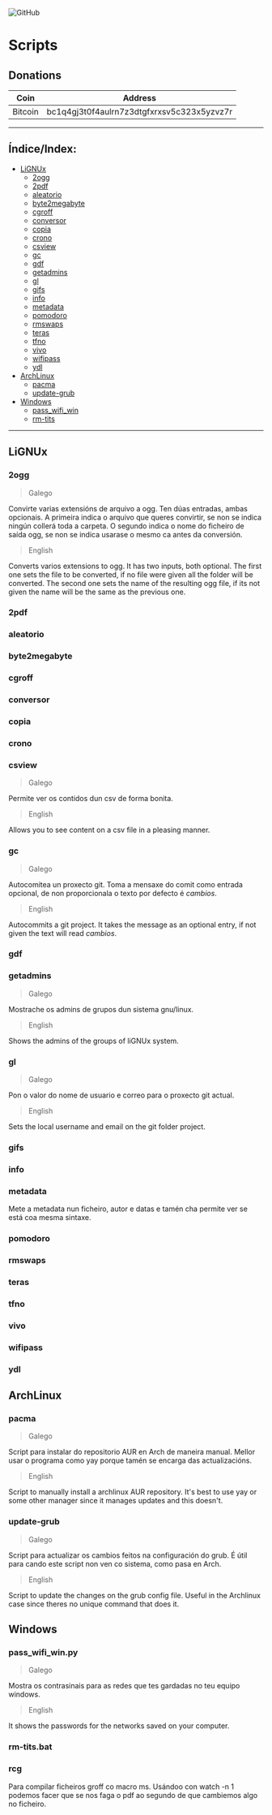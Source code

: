 ![GitHub](https://img.shields.io/github/license/ran-n/scripts.svg)
# Scripts

## Donations
| Coin      | Address                                       |
| ----      | -------                                       |
| Bitcoin   | bc1q4gj3t0f4aulrn7z3dtgfxrxsv5c323x5yzvz7r    |

----

## Índice/Index:
* [LiGNUx](README.md#lignux)
    * [2ogg](README.md#2ogg)
    * [2pdf](README.md#2pdf)
    * [aleatorio](README.md#aleatorio)
    * [byte2megabyte](README.md#byte2megabyte)
    * [cgroff](README.md#cgroff)
    * [conversor](README.md#conversor)
    * [copia](README.md#copia)
    * [crono](README.md#crono)
    * [csview](README.md#csview)
    * [gc](README.md#gc)
    * [gdf](README.md#gdf)
    * [getadmins](README.md#getadmins)
    * [gl](README.md#gl)
    * [gifs](README.md#gifs)
    * [info](README.md#info)
    * [metadata](README.md#metadata)
    * [pomodoro](README.md#pomodoro)
    * [rmswaps](README.md#rmswaps)
    * [teras](README.md#teras)
    * [tfno](README.md#tfno)
    * [vivo](README.md#vivo)
    * [wifipass](README.md#wifipass)
    * [ydl](README.md#ydl)
* [ArchLinux](README.md#archlinux)
    * [pacma](README.md#pacma)
    * [update-grub](README.md#update-grub)
* [Windows](README.md#windows)
    * [pass\_wifi\_win](README.md#pass\_wifi\_win)
    * [rm-tits](README.md#rm-tits)

----

## LiGNUx
### 2ogg
> Galego

Convirte varias extensións de arquivo a ogg. Ten dúas entradas, ambas opcionais. A primeira indica o arquivo que queres convirtir, se non se indica ningún collerá toda a carpeta. O segundo indica o nome do ficheiro de saída ogg, se non se indica usarase o mesmo ca antes da conversión.

> English 

Converts varios extensions to ogg. It has two inputs, both optional. The first one sets the file to be converted, if no file were given all the folder will be converted. The second one sets the name of the resulting ogg file, if its not given the name will be the same as the previous one.


### 2pdf
### aleatorio
### byte2megabyte
### cgroff
### conversor
### copia
### crono
### csview
> Galego

Permite ver os contidos dun csv de forma bonita.

> English

Allows you to see content on a csv file in a pleasing manner.
<!--- -->

### gc
> Galego

Autocomitea un proxecto git. Toma a mensaxe do comit como entrada opcional, de non proporcionala o texto por defecto é *cambios*.

> English

Autocommits a git project. It takes the message as an optional entry, if not given the text will read *cambios*.
<!--- -->

### gdf

### getadmins
> Galego

Mostrache os admins de grupos dun sistema gnu/linux.

> English

Shows the admins of the groups of liGNUx system.
<!--- -->

### gl
> Galego

Pon o valor do nome de usuario e correo para o proxecto git actual.

> English

Sets the local username and email on the git folder project.
<!--- -->

### gifs
### info
### metadata
Mete a metadata nun ficheiro, autor e datas e tamén cha permite ver se está coa mesma sintaxe.
### pomodoro
### rmswaps
### teras
### tfno
### vivo
### wifipass
### ydl

## ArchLinux
### pacma
> Galego
 
Script para instalar do repositorio AUR en Arch de maneira manual. Mellor usar o programa como yay porque tamén se encarga das actualizacións.

> English

Script to manually install a archlinux AUR repository. It's best to use yay or some other manager since it manages updates and this doesn't.
<!--- -->

### update-grub
> Galego

Script para actualizar os cambios feitos na configuración do grub. É útil para cando este script non ven co sistema, como pasa en Arch.

> English

Script to update the changes on the grub config file. Useful in the Archlinux case since theres no unique command that does it.
<!--- -->

## Windows
### pass\_wifi\_win.py
> Galego

Mostra os contrasinais para as redes que tes gardadas no teu equipo windows.

> English

It shows the passwords for the networks saved on your computer.
<!--- -->

### rm-tits.bat

### rcg
Para compilar ficheiros groff co macro ms. Usándoo con watch -n 1 podemos facer que se nos faga o pdf ao segundo de que cambiemos algo no ficheiro.

